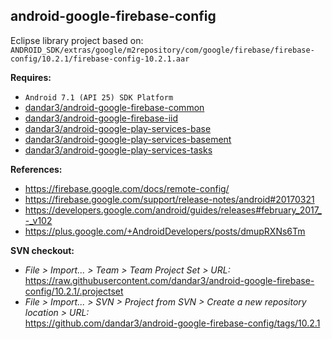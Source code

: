 ## android-google-firebase-config

Eclipse library project based on:<br/>
`ANDROID_SDK/extras/google/m2repository/com/google/firebase/firebase-config/10.2.1/firebase-config-10.2.1.aar`

**Requires:**
- `Android 7.1 (API 25) SDK Platform`
- [dandar3/android-google-firebase-common](https://github.com/dandar3/android-google-firebase-common/tree/10.2.1)
- [dandar3/android-google-firebase-iid](https://github.com/dandar3/android-google-firebase-iid/tree/10.2.1)
- [dandar3/android-google-play-services-base](https://github.com/dandar3/android-google-play-services-base/tree/10.2.1)
- [dandar3/android-google-play-services-basement](https://github.com/dandar3/android-google-play-services-basement/tree/10.2.1)
- [dandar3/android-google-play-services-tasks](https://github.com/dandar3/android-google-play-services-tasks/tree/10.2.1)

**References:**
- https://firebase.google.com/docs/remote-config/
- https://firebase.google.com/support/release-notes/android#20170321
- https://developers.google.com/android/guides/releases#february_2017_-_v102
- https://plus.google.com/+AndroidDevelopers/posts/dmupRXNs6Tm

**SVN checkout:**
- _File > Import... > Team > Team Project Set > URL:_<br/>
  https://raw.githubusercontent.com/dandar3/android-google-firebase-config/10.2.1/.projectset
- _File > Import... > SVN > Project from SVN > Create a new repository location > URL:_<br/> 
  https://github.com/dandar3/android-google-firebase-config/tags/10.2.1